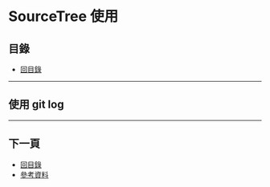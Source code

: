 # SourceTree 使用

## 目錄
- [回目錄](../SUMMARY.md)

***

## 使用 git log


***

## 下一頁
- [回目錄](../SUMMARY.md)
- [參考資料](../reference/index.md)
